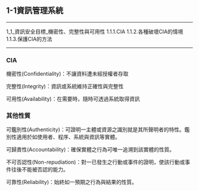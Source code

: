 ## 1-1資訊管理系統

---
  1_1_資訊安全目標_機密性、完整性與可用性
   1.1.1.CIA
   1.1.2.各種破壞CIA的情境
   1.1.3.保護CIA的方法

---
### CIA

機密性(Confidentiality)：不讓資料遭未經授權者存取

完整性(Integrity)：資訊或系統維持正確性與完整性

可用性(Availability)：在需要時，隨時可透過系統取得資訊

### 其他性質

可鑑別性(Authenticity)：可證明一主體或資源之識別就是其所聲明者的特性。鑑別性適用於如使用者、程序、系統與資訊等實體。

可歸責性(Accountability)：確保實體之行為可唯一追溯到該實體的性質。

不可否認性(Non-repudiation)：對一已發生之行動或事件的證明，使該行動或事件往後不能被否認的能力。

可靠性(Reliability)：始終如一預期之行為與結果的性質。


